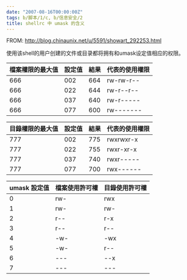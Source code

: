 ```yaml
---
date: "2007-08-16T00:00:00Z"
tags: b/脚本/1/c, b/信息安全/2
title: shellrc 中 umask 的含义
---
```


FROM: <http://blog.chinaunix.net/u/5591/showart_292253.html>

使用该shell的用户创建的文件或目录都将拥有和umask设定值相应的权限。

| 檔案權限的最大值 | 設定值 | 結果 | 代表的使用權限 |
| ---------------- | ------ | ---- | -------------- |
| 666              | 002    | 664  | rw-rw-r--      |
| 666              | 022    | 644  | rw-r--r--      |
| 666              | 037    | 640  | rw-r-----      |
| 666              | 077    | 600  | rw-------      |

| 目錄權限的最大值 | 設定值 | 結果 | 代表的使用權限 |
| ---------------- | ------ | ---- | -------------- |
| 777              | 002    | 775  | rwxrwxr-x      |
| 777              | 022    | 755  | rwxr-xr-x      |
| 777              | 037    | 740  | rwxr-----      |
| 777              | 077    | 700  | rwx------      |

| umask 設定值 | 檔案使用許可權 | 目錄使用許可權 |
| ------------ | -------------- | -------------- |
| 0            | rw-            | rwx            |
| 1            | rw-            | rw-            |
| 2            | r--            | r-x            |
| 3            | r--            | r--            |
| 4            | -w-            | -wx            |
| 5            | -w-            | r--            |
| 6            | ---            | --x            |
| 7            | ---            | ---            |
